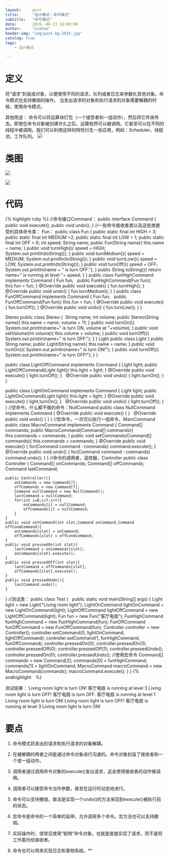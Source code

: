 ```yaml
---
layout:     post
title:      "设计模式：命令模式"
subtitle:   "命令模式"
date:       2016--08-23 18:00:00
author:     "Lushun"
header-img: "img/post-bg-2015.jpg"
catalog: true
tags:
    - 设计模式

---
```


# 定义

将“请求”封装成对象，以便使用不同的请求，队列或者日志来参数化其他对象。命令模式也支持撤销的操作。
当发出请求的对象和执行请求的对象需要解耦的时候，使用命令模式。

其他用途：
命令可以将运算块打包（一个接受者和一组动作），然后将它传来传去。即使在命令对象被创建许久之后，运算依然可以被调用。它甚至可以在不同的线程中被调用。我们可以利用这样的特性衍生一些应用，例如：Scheduler，线程池，工作队列。
![](/img/in-post/post-2016-08-23/2.png)

# 类图
![](/img/in-post/post-2016-08-23/3.png)

![](/img/in-post/post-2016-08-23/4.png)


# 代码

{% highlight ruby %}
//命令接口Command：
public interface Command {
    public void execute();
    public void undo();
}
//一些命令接收者类以及这些类接受的具体命令类：
Fun：
public class Fun {
    public static final int HIGH = 3;
    public static final int MEDIUM =2;
    public static final int LOW = 1;
    public static final int OFF = 0;
    int speed;
    String name;
    public Fun(String name){
        this.name = name;
    }
    public void turnHigh(){
        speed = HIGH;
        System.out.println(toString());
    }
    public void turnMedium(){
        speed = MEDIUM;
        System.out.println(toString());
    }
    public void turnLow(){
        speed = LOW;
        System.out.println(toString());
    }
    public void turnOff(){
        speed = OFF;
        System.out.println(name + " is turn OFF.");
    }
    public String toString(){
        return name+" is running at level "+ speed;
    }
}
public class FunHighCommand implements Command {
    Fun fun;
 
    public FunHighCommand(Fun fun){
        this.fun = fun;
    }
    @Override
    public void execute() {
        fun.turnHigh();
    }
    @Override
    public void undo() {
        fun.turnMedium();
    }
}
public class FunOffCommand implements Command {
    Fun fun;
 
    public FunOffCommand(Fun fun){
        this.fun = fun;
    }
    @Override
    public void execute() {
        fun.turnOff();
    }
    @Override
    public void undo() {
        fun.turnLow();
    }
}


Stereo
public class Stereo { 
    String name;
    int volume;
    public Stereo(String name){
        this.name = name;
        volume = 11;
    }
    public void turnOn(){
        System.out.println(name+" is turn ON, volume at "+volume);
    }
    public void setVolume(int volume){
        this.volume = volume;
    }
    public void turnOff(){
        System.out.println(name+" is turn OFF.");
    }
}
Light
public class Light {
    public String name;
    public Light(String name){
        this.name = name;
    }
    public void turnOn(){
        System.out.println(name+" is turn ON!");
    }
    public void turnOff(){
        System.out.println(name+" is turn OFF!");
    }
}

public class LightOffCommand implements Command {
    Light light;
    public LightOffCommand(Light light){
        this.light = light;
    }
    @Override
    public void execute() {
        light.turnOff();
    }
 
    @Override
    public void undo() {
        light.turnOn();
    }
}

public class LightOnCommand implements Command {
    Light light;
    public LightOnCommand(Light light){
        this.light = light;
    }
    @Override
    public void execute() {
        light.turnOn();
    }
 
    @Override
    public void undo() {
        light.turnOff();
    }
}
//空命令，什么都不做的命令：NullCommand
public class NullCommand implements Command {
    @Override
    public void execute() {
    }
 
    @Override
    public void undo() {
    }
}
//宏命令，一次可以执行一组命令，MaroCommand
public class MacroCommand implements Command {
    Command[] commands;
    public MacroCommand(Command[] commands){
        this.commands = commands;
    }
    public void setCommands(Command[] commands){
        this.commands = commands;
    }
    @Override
    public void execute() {
        for(Command command : commands)
            command.execute();
    }
 
    @Override
    public void undo() {
        for(Command command : commands)
            command.undo();
    }
}
//命令的调用者，遥控器，Controller
public class Controller {
    Command[] onCommands;
    Command[] offCommands;
    Command lastCommand;

    public Controller(){
        onCommands = new Command[7];
        offCommands = new Command[7];
        Command nullCommand = new NullCommand();
        lastCommand = nullCommand;
        for(int i=0;i<7;i++){
            onCommands[i] = nullCommand;
            offCommands[i] = nullCommand;
        }
    }
    public void setCommand(int slot,Command onCommand,Command offConmCommand){
        onCommands[slot] = onCommand;
        offCommands[slot] = offConmCommand;
    }
    public void pressedOn(int slot){
        lastCommand = onCommands[slot];
        onCommands[slot].execute();
    }
    public void pressedOff(int slot){
        lastCommand = offCommands[slot];
        offCommands[slot].execute();
    }
    public void pressedUndo(){
        lastCommand.undo();
    }
}
//测试类：
public class Test {
 
    public static void main(String[] args) {
        Light light = new Light("Living room light");
        LightOnCommand lightOnCommand = new LightOnCommand(light);
        LightOffCommand lightOffCommand = new LightOffCommand(light);
        Fun fun = new Fun("客厅电扇");
        FunHighCommand funHighCommand = new FunHighCommand(fun);
        FunOffCommand funOffCommand = new FunOffCommand(fun);
        Controller controller = new Controller();
        controller.setCommand(0, lightOnCommand, lightOffCommand);
        controller.setCommand(1, funHighCommand, funOffCommand);
        controller.pressedOn(0);
        controller.pressedOn(1);
        controller.pressedOff(0);
        controller.pressedOff(1);
        controller.pressedUndo();
        controller.pressedOn(0);
        controller.pressedUndo();
        //使用宏命令
        Command[] commands = new Command[2];
        commands[0] = funHighCommand;
        commands[1] = lightOnCommand;
        MacroCommand macroCommand = new MacroCommand(commands);
        macroCommand.execute();
    }
}
{% endhighlight　%}

测试结果：
    Living room light is turn ON!
    客厅电扇 is running at level 3
    Living room light is turn OFF!
    客厅电扇 is turn OFF.
    客厅电扇 is running at level 1
    Living room light is turn ON!
    Living room light is turn OFF!
    客厅电扇 is running at level 3
    Living room light is turn ON!


# 要点

1. 命令模式将发出的请求和执行请求的对象解耦。

2. 在被解耦的两者之间是通过命令对象进行沟通的。命令对象封装了接收者和一个或一组动作。

3. 调用者通过调用命令对象的execute()发出请求，这会使得接收者的动作被调用。

4. 调用者可以接受命令当作参数，甚至在运行时动态地进行。

5. 命令可以支持撤销，做法是实现一个undo()的方法来回到execute()被执行前的状态。

6. 宏命令是命令的一个简单的延伸，允许调用多个命令。宏方法也可以支持撤销。

7. 实际操作时，很常见使用“聪明”命令对象，也就是直接实现了请求，而不是将工作委托给接收者。

8. 命令也可以用来实现日志和事物系统。**
